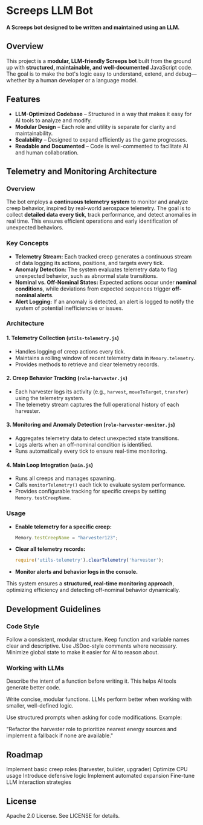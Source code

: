 # Screeps LLM Bot

**A Screeps bot designed to be written and maintained using an LLM.**

## Overview

This project is a **modular, LLM-friendly Screeps bot** built from the ground up with **structured, maintainable, and well-documented** JavaScript code. The goal is to make the bot's logic easy to understand, extend, and debug—whether by a human developer or a language model.

## Features

- **LLM-Optimized Codebase** – Structured in a way that makes it easy for AI tools to analyze and modify.
- **Modular Design** – Each role and utility is separate for clarity and maintainability.
- **Scalability** – Designed to expand efficiently as the game progresses.
- **Readable and Documented** – Code is well-commented to facilitate AI and human collaboration.

## Telemetry and Monitoring Architecture

### Overview
The bot employs a **continuous telemetry system** to monitor and analyze creep behavior, inspired by real-world aerospace telemetry. The goal is to collect **detailed data every tick**, track performance, and detect anomalies in real time. This ensures efficient operations and early identification of unexpected behaviors.

### Key Concepts
- **Telemetry Stream:** Each tracked creep generates a continuous stream of data logging its actions, positions, and targets every tick.
- **Anomaly Detection:** The system evaluates telemetry data to flag unexpected behavior, such as abnormal state transitions.
- **Nominal vs. Off-Nominal States:** Expected actions occur under **nominal conditions**, while deviations from expected sequences trigger **off-nominal alerts**.
- **Alert Logging:** If an anomaly is detected, an alert is logged to notify the system of potential inefficiencies or issues.

### Architecture
#### 1. **Telemetry Collection (`utils-telemetry.js`)**
- Handles logging of creep actions every tick.
- Maintains a rolling window of recent telemetry data in `Memory.telemetry`.
- Provides methods to retrieve and clear telemetry records.

#### 2. **Creep Behavior Tracking (`role-harvester.js`)**
- Each harvester logs its activity (e.g., `harvest`, `moveToTarget`, `transfer`) using the telemetry system.
- The telemetry stream captures the full operational history of each harvester.

#### 3. **Monitoring and Anomaly Detection (`role-harvester-monitor.js`)**
- Aggregates telemetry data to detect unexpected state transitions.
- Logs alerts when an off-nominal condition is identified.
- Runs automatically every tick to ensure real-time monitoring.

#### 4. **Main Loop Integration (`main.js`)**
- Runs all creeps and manages spawning.
- Calls `monitorTelemetry()` each tick to evaluate system performance.
- Provides configurable tracking for specific creeps by setting `Memory.testCreepName`.

### Usage
- **Enable telemetry for a specific creep:**
  ```js
  Memory.testCreepName = "harvester123";
  ```
- **Clear all telemetry records:**
  ```js
  require('utils-telemetry').clearTelemetry('harvester');
  ```
- **Monitor alerts and behavior logs in the console.**

This system ensures a **structured, real-time monitoring approach**, optimizing efficiency and detecting off-nominal behavior dynamically.


## Development Guidelines

### Code Style

Follow a consistent, modular structure.
Keep function and variable names clear and descriptive.
Use JSDoc-style comments where necessary.
Minimize global state to make it easier for AI to reason about.

### Working with LLMs

Describe the intent of a function before writing it. This helps AI tools generate better code.

Write concise, modular functions. LLMs perform better when working with smaller, well-defined logic.

Use structured prompts when asking for code modifications. Example:

"Refactor the harvester role to prioritize nearest energy sources and implement a fallback if none are available."

## Roadmap

 Implement basic creep roles (harvester, builder, upgrader)
 Optimize CPU usage
 Introduce defensive logic
 Implement automated expansion
 Fine-tune LLM interaction strategies

## License

Apache 2.0 License. See LICENSE for details.
